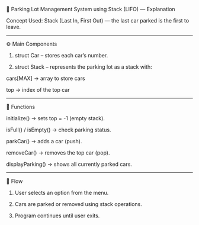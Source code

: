 🧠 Parking Lot Management System using Stack (LIFO) — Explanation

Concept Used: Stack (Last In, First Out) — the last car parked is the first to leave.



---

⚙️ Main Components

1. struct Car – stores each car’s number.


2. struct Stack – represents the parking lot as a stack with:

cars[MAX] → array to store cars

top → index of the top car





---

🔹 Functions

initialize() → sets top = -1 (empty stack).

isFull() / isEmpty() → check parking status.

parkCar() → adds a car (push).

removeCar() → removes the top car (pop).

displayParking() → shows all currently parked cars.



---

🚗 Flow

1. User selects an option from the menu.


2. Cars are parked or removed using stack operations.


3. Program continues until user exits.


